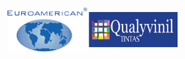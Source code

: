 <div style="display:inline_block"><br>
   <img align="center" alt="Euroamerican" height="100" width="180" src="/Docs/euroamerican.png"/>
   <img align="center" alt="Qualyvinil" height="80" width="200" src="/Docs/qualyvinil.png"/>
</div>
